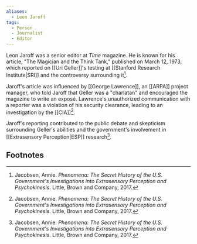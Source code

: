 ```yaml
---
aliases:
  - Leon Jaroff
tags:
  - Person
  - Journalist
  - Editor
---
```

Leon Jaroff was a senior editor at *Time* magazine. He is known for his article, "The Magician and the Think Tank," published on March 12, 1973, which reported on [[Uri Geller]]'s testing at [[Stanford Research Institute|SRI]] and the controversy surrounding it[^1].

Jaroff's article was influenced by [[George Lawrence]], an [[ARPA]] project manager, who told Jaroff that Geller was a "charlatan" and encouraged the magazine to write an exposé. Lawrence's unauthorized communication with a reporter was a violation of his security clearance, leading to an investigation by the [[CIA]][^1].

Jaroff's reporting contributed to the public debate and skepticism surrounding Geller's abilities and the government's involvement in [[Extrasensory Perception|ESP]] research[^1].

## Footnotes
[^1]: Jacobsen, Annie. *Phenomena: The Secret History of the U.S. Government's Investigations into Extrasensory Perception and Psychokinesis*. Little, Brown and Company, 2017.
